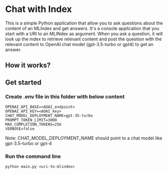 # Chat with Index
This is a simple Python application that allow you to ask questions about the content of an MLIndex and get answers.
It's a console application that you start with a URI to an MLINdex as argument. When you ask a question, it will look up the index to retrieve relevant content and post the question with the relevant content to OpenAI chat model (gpt-3.5-turbo or gpt4) to get an answer.

## How it works?

## Get started
### Create .env file in this folder with below content
```
OPENAI_API_BASE=<AOAI_endpoint>
OPENAI_API_KEY=<AOAI_key>
CHAT_MODEL_DEPLOYMENT_NAME=gpt-35-turbo
PROMPT_TOKEN_LIMIT=3000
MAX_COMPLETION_TOKENS=256
VERBOSE=false
```
Note: CHAT_MODEL_DEPLOYMENT_NAME should point to a chat model like gpt-3.5-turbo or gpt-4

### Run the command line
```shell
python main.py <uri-to-mlindex>
```
